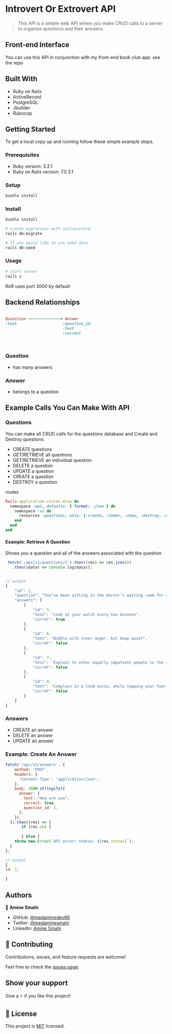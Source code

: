 # Introvert Or Extrovert API

> This API is a simple web API where you make CRUD calls to a server to organize questions and their answers.

<!-- ![screenshot](./app_screenshot.png)
 -->
## Front-end Interface
You can use this API in conjunction with my front-end book club app: see the repo

## Built With

- Ruby on Rails
- ActiveRecord
- PostgreSQL
- Jbuilder
- Rubocop


<!-- ## Live Demo

[Live Demo Link](https://livedemo.com) -->


## Getting Started

To get a local copy up and running follow these simple example steps.

### Prerequisites
- Ruby version: 3.2.1
- Ruby on Rails version: 7.0.3.1
### Setup
```sh
bundle install
```
### Install
```sh
bundle install

# create migrations with activerecord
rails db:migrate

# if you would like to use seed data
rails db:seed
```
### Usage
```sh
# start server
rails s
```

RoR uses port 3000 by default

## Backend Relationships
<!-- ### Run tests -->

```rb
                                                   
Quiestion --------------< Answer
:text                    :question_id          
                         :text               
                         :correct                  
                                         
                                        


```
### Question
- has many answers

### Answer
- belongs to a question


## Example Calls You Can Make With API

### Questions

You can make all CRUD calls for the questions database and Create and Destroy questions

- CREATE questions
- GET/RETRIEVE all questions
- GET/RETRIEVE an individual question
- DELETE a question
- UPDATE a question
- CREATE a question
- DESTROY a question

routes

```rb
Rails.application.routes.draw do
  namespace :api, defaults: { format: :json } do
    namespace :v1 do
      resources :questions, only: [:create, :index, :show, :destroy, :update]
    end
  end
end
```

#### Example: Retrieve A Question

Shows you a question and all of the answers associated with the question

```js
 fetch('/api/v1/questions/2').then((res) => res.json())
   .then((data) => console.log(data));


// output
{
    "id": 2,
    "question": "You’ve been sitting in the doctor’s waiting room for more than 25 minutes. You:",
    "answers": [
        {
            "id": 5,
            "text": "Look at your watch every two minutes",
            "corret": true
        },
        {
            "id": 6,
            "text": "Bubble with inner anger, but keep quiet",
            "corret": false
        },
        {
            "id": 7,
            "text": "Explain to other equally impatient people in the room that the doctor is always running late",
            "corret": false
        },
        {
            "id": 8,
            "text": "Complain in a loud voice, while tapping your foot impatiently",
            "corret": false
        }
    ]
}
```
### Answers
- CREATE an answer
- DELETE an answer
- UPDATE an answer

### Example: Create An Answer

```js
fetch('/api/v1/answers', {
    method: 'POST',
    headers: {
      'Content-Type': 'application/json',
    },
    body: JSON.stringify({
      answer: {
        text: "How are you",
        correct: true,
        question_id: 2,
      },
    }),
  }).then((res) => {
       if (res.ok) {
       
       } else {
    throw new Error(`API error! status: ${res.status}`);
  }
};

// output
{
id: 1,

}
```

## Authors

👤 **Amine Smahi**

- GitHub: [@medaminedev66](https://github.com/medaminedev66)
- Twitter: [@medaminesmahi](https://twitter.com/medaminesmahi)
- LinkedIn: [Amine Smahi](https://www.linkedin.com/in/md-amine-smahi/)


## 🤝 Contributing

Contributions, issues, and feature requests are welcome!

Feel free to check the [issues page](../../issues/).

## Show your support

Give a ⭐️ if you like this project!
<!-- 
## Acknowledgments -->

## 📝 License

This project is [MIT](./MIT.md) licensed.
